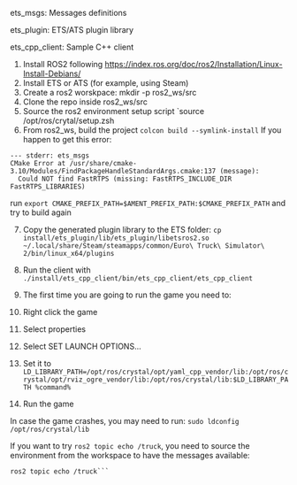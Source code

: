 ets_msgs: Messages definitions

ets_plugin: ETS/ATS plugin library

ets_cpp_client: Sample C++ client


1. Install ROS2 following https://index.ros.org/doc/ros2/Installation/Linux-Install-Debians/
2. Install ETS or ATS (for example, using Steam)
3. Create a ros2 worskpace: mkdir -p ros2_ws/src
4. Clone the repo inside ros2_ws/src
5. Source the ros2 environment setup script `source /opt/ros/crytal/setup.zsh
6. From ros2_ws, build the project `colcon build --symlink-install`
If you happen to get this error:
```
--- stderr: ets_msgs                         
CMake Error at /usr/share/cmake-3.10/Modules/FindPackageHandleStandardArgs.cmake:137 (message):
  Could NOT find FastRTPS (missing: FastRTPS_INCLUDE_DIR FastRTPS_LIBRARIES)
```
run `export CMAKE_PREFIX_PATH=$AMENT_PREFIX_PATH:$CMAKE_PREFIX_PATH`
and try to build again

7. Copy the generated plugin library to the ETS folder: `cp install/ets_plugin/lib/ets_plugin/libetsros2.so ~/.local/share/Steam/steamapps/common/Euro\ Truck\ Simulator\ 2/bin/linux_x64/plugins`

8. Run the client with `./install/ets_cpp_client/bin/ets_cpp_client/ets_cpp_client`

9. The first time you are going to run the game you need to:
  1. Right click the game
  2. Select properties
  3. Select SET LAUNCH OPTIONS...
  4. Set it to `LD_LIBRARY_PATH=/opt/ros/crystal/opt/yaml_cpp_vendor/lib:/opt/ros/crystal/opt/rviz_ogre_vendor/lib:/opt/ros/crystal/lib:$LD_LIBRARY_PATH %command%`

10. Run the game

In case the game crashes, you may need to run:
`sudo ldconfig /opt/ros/crystal/lib`


If you want to try `ros2 topic echo /truck`, you need to source the environment from the workspace to have the messages available:
```source install/setup.zsh
ros2 topic echo /truck```